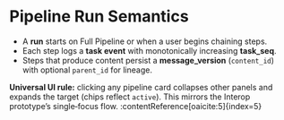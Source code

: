 # Pipeline Run Semantics

- A **run** starts on Full Pipeline or when a user begins chaining steps.
- Each step logs a **task event** with monotonically increasing **task_seq**.
- Steps that produce content persist a **message_version** (`content_id`) with optional `parent_id` for lineage.

**Universal UI rule:** clicking any pipeline card collapses other panels and expands the target (chips reflect `active`). This mirrors the Interop prototype’s single‑focus flow. :contentReference[oaicite:5]{index=5}

